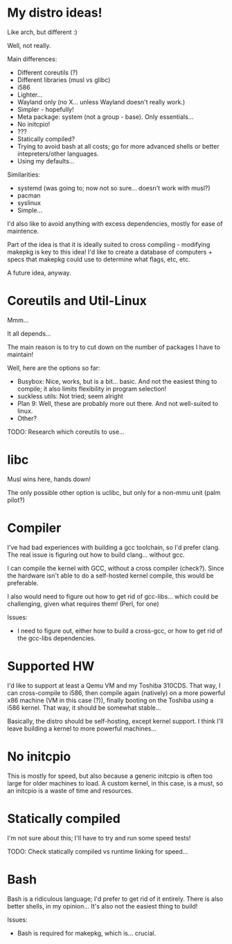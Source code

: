 # My distro ideas! #

Like arch, but different :)

Well, not really.

Main differences:

- Different coreutils (?)
- Different libraries (musl vs glibc)
- i586
- Lighter...
- Wayland only (no X... unless Wayland doesn't really work.)
- Simpler - hopefully!
- Meta package: system (not a group - base). Only essentials...
- No initcpio!
- ???
- Statically compiled?
- Trying to avoid bash at all costs; go for more advanced shells or better
  intepreters/other languages.
- Using my defaults...

Similarities:

- systemd (was going to; now not so sure... doesn't work with musl?)
- pacman
- syslinux
- Simple...


I'd also like to avoid anything with excess dependencies, mostly for ease of
maintence.

Part of the idea is that it is ideally suited to cross compiling - modifying
makepkg is key to this idea! I'd like to create a database of computers +
specs that makepkg could use to determine what flags, etc, etc.

A future idea, anyway.


# Coreutils and Util-Linux #

Mmm...

It all depends...

The main reason is to try to cut down on the number of packages I have to
maintain!

Well, here are the options so far:

- Busybox: Nice, works, but is a bit... basic. And not the easiest thing to
  compile; it also limits flexibility in program selection!
- suckless utils: Not tried; seem alright
- Plan 9: Well, these are probably more out there. And not well-suited to
  linux.
- Other?

TODO: Research which coreutils to use...


# libc #

Musl wins here, hands down!

The only possible other option is uclibc, but only for a non-mmu unit (palm
pilot?)


# Compiler #

I've had bad experiences with building a gcc toolchain, so I'd prefer clang.
The real issue is figuring out how to build clang... without gcc.

I can compile the kernel with GCC, without a cross compiler (check?).
Since the hardware isn't able to do a self-hosted kernel compile, this would be
preferable.

I also would need to figure out how to get rid of gcc-libs... which could be
challenging, given what requires them! (Perl, for one)

Issues:

- I need to figure out, either how to build a cross-gcc, or how to get rid of
  the gcc-libs dependencies.


# Supported HW #

I'd like to support at least a Qemu VM and my Toshiba 310CDS.
That way, I can cross-compile to i586, then compile again (natively) on a more
powerful x86 machine (VM in this case (?)), finally booting on the Toshiba
using a i586 kernel. That way, it should be somewhat stable...

Basically, the distro should be self-hosting, except kernel support.
I think I'll leave building a kernel to more powerful machines...


# No initcpio #

This is mostly for speed, but also because a generic initcpio is often too
large for older machines to load. A custom kernel, in this case, is a must, so
an initcpio is a waste of time and resources.


# Statically compiled #

I'm not sure about this; I'll have to try and run some speed tests!

TODO: Check statically compiled vs runtime linking for speed...


# Bash #

Bash is a ridiculous language; I'd prefer to get rid of it entirely. There is
also better shells, in my opinion...
It's also not the easiest thing to build!

Issues:

- Bash is required for makepkg, which is... crucial.

